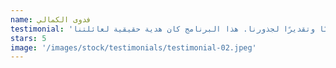 ```yaml
---
name: فدوى الكمالي
testimonial: 'لما سجلت أطفالي في البرنامج، كنت أبحث عن تعليم متقن وجاد. بس الحقيقة، البرنامج قدم لنا أكثر بكثير. المعلمين عندهم اهتمام عميق بالطلاب، والمنهج واسع وغني، والمعرفة بثقافتنا السودانية زادتنا قربًا وتقديرًا لجذورنا. هذا البرنامج كان هدية حقيقية لعائلتنا.'
stars: 5
image: '/images/stock/testimonials/testimonial-02.jpeg'
---
```

